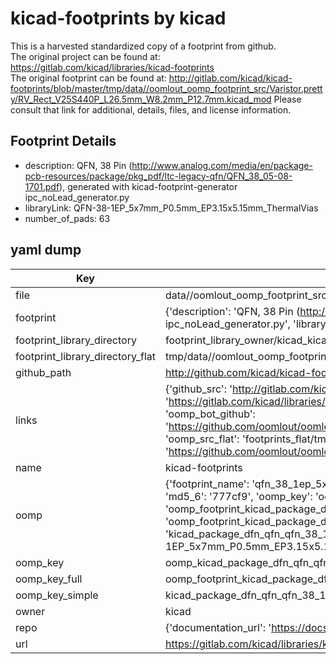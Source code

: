 # kicad-footprints by kicad  
This is a harvested standardized copy of a footprint from github.  
The original project can be found at:  
https://gitlab.com/kicad/libraries/kicad-footprints  
The original footprint can be found at:
http://gitlab.com/kicad/kicad-footprints/blob/master/tmp/data//oomlout_oomp_footprint_src/Varistor.pretty/RV_Rect_V25S440P_L26.5mm_W8.2mm_P12.7mm.kicad_mod
Please consult that link for additional, details, files, and license information.  
## Footprint Details
* description: QFN, 38 Pin (http://www.analog.com/media/en/package-pcb-resources/package/pkg_pdf/ltc-legacy-qfn/QFN_38_05-08-1701.pdf), generated with kicad-footprint-generator ipc_noLead_generator.py  
* libraryLink: QFN-38-1EP_5x7mm_P0.5mm_EP3.15x5.15mm_ThermalVias  
* number_of_pads: 63  
## yaml dump  
| Key | Value |  
| --- | --- |  
| file | data//oomlout_oomp_footprint_src/kicad-footprints/Package_DFN_QFN.pretty/QFN-38-1EP_5x7mm_P0.5mm_EP3.15x5.15mm_ThermalVias.kicad_mod |  
| footprint | {'description': 'QFN, 38 Pin (http://www.analog.com/media/en/package-pcb-resources/package/pkg_pdf/ltc-legacy-qfn/QFN_38_05-08-1701.pdf), generated with kicad-footprint-generator ipc_noLead_generator.py', 'libraryLink': 'QFN-38-1EP_5x7mm_P0.5mm_EP3.15x5.15mm_ThermalVias', 'number_of_pads': 63} |  
| footprint_library_directory | footprint_library_owner/kicad_kicad-footprints/ |  
| footprint_library_directory_flat | tmp/data//oomlout_oomp_footprint_src/footprints_flat/kicad_package_dfn_qfn_qfn_38_1ep_5x7mm_p0_5mm_ep3_15x5_15mm_thermalvias/working |  
| github_path | http://github.com/kicad/kicad-footprints/blob/master/tmp/data//oomlout_oomp_footprint_src/Package_DFN_QFN.pretty/QFN-38-1EP_5x7mm_P0.5mm_EP3.15x5.15mm_ThermalVias.kicad_mod |  
| links | {'github_src': 'http://gitlab.com/kicad/kicad-footprints/blob/master/tmp/data//oomlout_oomp_footprint_src/Varistor.pretty/RV_Rect_V25S440P_L26.5mm_W8.2mm_P12.7mm.kicad_mod', 'github_src_repo': 'https://gitlab.com/kicad/libraries/kicad-footprints', 'oomp_bot': 'tmp/data//oomlout_oomp_footprint_src/footprints/kicad_package_dfn_qfn_qfn_38_1ep_5x7mm_p0_5mm_ep3_15x5_15mm_thermalvias/working', 'oomp_bot_github': 'https://github.com/oomlout/oomlout_oomp_footprint_bot/tree/main/tmp/data//oomlout_oomp_footprint_src/footprints/kicad_package_dfn_qfn_qfn_38_1ep_5x7mm_p0_5mm_ep3_15x5_15mm_thermalvias/working', 'oomp_src_flat': 'footprints_flat/tmp/data//oomlout_oomp_footprint_src/footprints_flat/kicad_package_dfn_qfn_qfn_38_1ep_5x7mm_p0_5mm_ep3_15x5_15mm_thermalvias/working', 'oomp_src_flat_github': 'https://github.com/oomlout/oomlout_oomp_footprint_src/tree/main/tmp/data//oomlout_oomp_footprint_src/footprints_flat/kicad_package_dfn_qfn_qfn_38_1ep_5x7mm_p0_5mm_ep3_15x5_15mm_thermalvias/working'} |  
| name | kicad-footprints |  
| oomp | {'footprint_name': 'qfn_38_1ep_5x7mm_p0_5mm_ep3_15x5_15mm_thermalvias', 'library_name': 'package_dfn_qfn', 'md5': '777cf93f24bb78396aa3af1e4ed8cd38', 'md5_10': '777cf93f24', 'md5_5': '777cf', 'md5_6': '777cf9', 'oomp_key': 'oomp_kicad_package_dfn_qfn_qfn_38_1ep_5x7mm_p0_5mm_ep3_15x5_15mm_thermalvias', 'oomp_key_extra': 'oomp_footprint_kicad_package_dfn_qfn_qfn_38_1ep_5x7mm_p0_5mm_ep3_15x5_15mm_thermalvias', 'oomp_key_full': 'oomp_footprint_kicad_package_dfn_qfn_qfn_38_1ep_5x7mm_p0_5mm_ep3_15x5_15mm_thermalvias_777cf9', 'oomp_key_simple': 'kicad_package_dfn_qfn_qfn_38_1ep_5x7mm_p0_5mm_ep3_15x5_15mm_thermalvias', 'original_filename': 'data//oomlout_oomp_footprint_src/kicad-footprints/Package_DFN_QFN.pretty/QFN-38-1EP_5x7mm_P0.5mm_EP3.15x5.15mm_ThermalVias.kicad_mod', 'owner_name': 'kicad'} |  
| oomp_key | oomp_kicad_package_dfn_qfn_qfn_38_1ep_5x7mm_p0_5mm_ep3_15x5_15mm_thermalvias |  
| oomp_key_full | oomp_footprint_kicad_package_dfn_qfn_qfn_38_1ep_5x7mm_p0_5mm_ep3_15x5_15mm_thermalvias |  
| oomp_key_simple | kicad_package_dfn_qfn_qfn_38_1ep_5x7mm_p0_5mm_ep3_15x5_15mm_thermalvias |  
| owner | kicad |  
| repo | {'documentation_url': 'https://docs.github.com/rest/repos/repos#get-a-repository', 'message': 'Not Found'} |  
| url | https://gitlab.com/kicad/libraries/kicad-footprints |  

